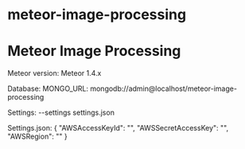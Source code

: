 # meteor-image-processing

Meteor Image Processing
=======================

Meteor version: Meteor 1.4.x

Database:
MONGO_URL: mongodb://admin@localhost/meteor-image-processing

Settings:
--settings settings.json

Settings.json:
{
  "AWSAccessKeyId": "",
  "AWSSecretAccessKey": "",
  "AWSRegion": ""
}